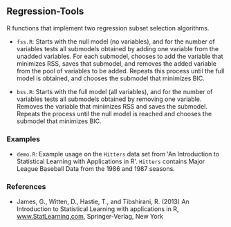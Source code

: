 ## Regression-Tools

R functions that implement two regression subset selection algorithms.

- ``fss.R``: Starts with the null model (no variables), and for the number of variables tests all submodels obtained by adding one variable from the unadded variables. For each submodel, chooses to add the variable that minimizes RSS, saves that submodel, and removes the added variable from the pool of variables to be added. Repeats this process until the full model is obtained, and chooses the submodel that minimizes BIC.

- ``bss.R``: Starts with the full model (all variables), and for the number of variables tests all submodels obtained by removing one variable. Removes the variable that minimizes RSS and saves the submodel. Repeats the process until the null model is reached and chooses the submodel that minimizes BIC.

### Examples
- ``demo.R``: Example usage on the ``Hitters`` data set from 'An Introduction to Statistical Learning with Applications in R'. ``Hitters`` contains Major League Baseball Data from the 1986 and 1987 seasons.

### References
- James, G., Witten, D., Hastie, T., and Tibshirani, R. (2013) An Introduction to Statistical Learning with applications in R, www.StatLearning.com, Springer-Verlag, New York